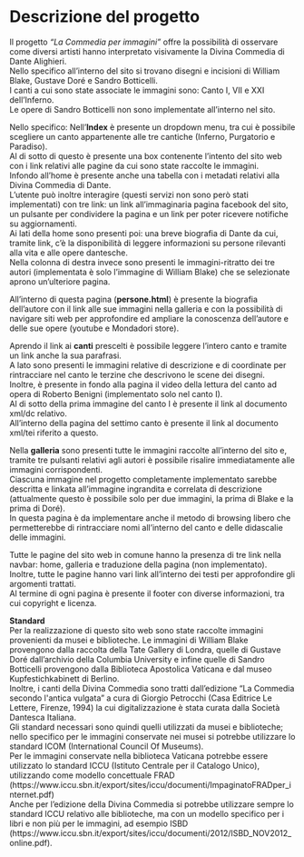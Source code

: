 <h1>Descrizione del progetto</h1>

<p>Il progetto <em>“La Commedia per immagini”</em> offre la possibilità di osservare come diversi artisti hanno interpretato visivamente la Divina Commedia di Dante Alighieri.
<br>Nello specifico all’interno del sito si trovano disegni e incisioni di William Blake, Gustave Doré e Sandro Botticelli.
<br>I canti a cui sono state associate le immagini sono: Canto I, VII e XXI dell’Inferno.
<br>Le opere di Sandro Botticelli non sono implementate all’interno nel sito.</p>
<p>Nello specifico:
  Nell’<strong>Index</strong> è presente un dropdown menu, tra cui è possibile scegliere un canto appartenente alle tre cantiche (Inferno, Purgatorio e Paradiso).
<br>Al di sotto di questo è presente una box contenente l’intento del sito web con i link relativi alle pagine da cui sono state raccolte le immagini.
<br>Infondo all’home è presente anche una tabella con i metadati relativi alla Divina Commedia di Dante.
<br>L’utente può inoltre interagire (questi servizi non sono però stati implementati) con tre link: un link all’immaginaria pagina facebook del sito, un pulsante per condividere la pagina e un link per poter ricevere notifiche su aggiornamenti.
<br>Ai lati della home sono presenti poi: una breve biografia di Dante da cui, tramite link, c’è la disponibilità di leggere informazioni su persone rilevanti alla vita e alle opere dantesche.
<br>Nella colonna di destra invece sono presenti le immagini-ritratto dei tre autori (implementata è solo l’immagine di William Blake) che se selezionate aprono un’ulteriore pagina.</p>
<p>All’interno di questa pagina (<strong>persone.html</strong>) è presente la biografia dell’autore con il link alle sue immagini nella galleria e con la possibilità di navigare siti web per approfondire ed ampliare la conoscenza dell’autore e delle sue opere (youtube e Mondadori store).</p>
<p>Aprendo il link ai <strong>canti</strong> prescelti è possibile leggere l’intero canto e tramite un link anche la sua parafrasi.
<br>A lato sono presenti le immagini relative di descrizione e di coordinate per rintracciare nel canto le terzine che descrivono le scene dei disegni.
<br>Inoltre, è presente in fondo alla pagina il video della lettura del canto ad opera di Roberto Benigni (implementato solo nel canto I).
<br>Al di sotto della prima immagine del canto I è presente il link al documento xml/dc relativo.
<br>All’interno della pagina del settimo canto è presente il link al documento xml/tei riferito a questo.</p>
<p>Nella <strong>galleria</strong> sono presenti tutte le immagini raccolte all’interno del sito e, tramite tre pulsanti relativi agli autori è possibile risalire immediatamente alle immagini corrispondenti.
<br>Ciascuna immagine nel progetto completamente implementato sarebbe descritta e linkata all’immagine ingrandita e correlata di descrizione (attualmente questo è possibile solo per due immagini, la prima di Blake e la prima di Doré).
<br>In questa pagina è da implementare anche il metodo di browsing libero che permetterebbe di rintracciare nomi all’interno del canto e delle didascalie delle immagini.</p>
<p>Tutte le pagine del sito web in comune hanno la presenza di tre link nella navbar: home, galleria e traduzione della pagina (non implementato). 
<br>Inoltre, tutte le pagine hanno vari link all’interno dei testi per approfondire gli argomenti trattati.
<br>Al termine di ogni pagina è presente il footer con diverse informazioni, tra cui copyright e licenza.</p>
<p><strong>Standard</strong>
<br>Per la realizzazione di questo sito web sono state raccolte immagini provenienti da musei e biblioteche.
Le immagini di William Blake provengono dalla raccolta della Tate Gallery di Londra, quelle di Gustave Doré dall’archivio della Columbia University e infine quelle di Sandro Botticelli provengono dalla Biblioteca Apostolica Vaticana e dal museo Kupfestichkabinett di Berlino.
<br>Inoltre, i canti della Divina Commedia sono tratti dall’edizione “La Commedia secondo l'antica vulgata”
a cura di Giorgio Petrocchi (Casa Editrice Le Lettere, Firenze, 1994) la cui digitalizzazione è stata curata dalla Società Dantesca Italiana.
<br>Gli standard necessari sono quindi quelli utilizzati da musei e biblioteche; nello specifico per le immagini conservate nei musei si potrebbe utilizzare lo standard ICOM (International Council Of Museums). 
<br>Per le immagini conservate nella biblioteca Vaticana potrebbe essere utilizzato lo standard ICCU (Istituto Centrale per il Catalogo Unico), utilizzando come modello concettuale FRAD (https://www.iccu.sbn.it/export/sites/iccu/documenti/ImpaginatoFRADper_internet.pdf)
<br>Anche per l’edizione della Divina Commedia si potrebbe utilizzare sempre lo standard ICCU relativo alle biblioteche, ma con un modello specifico per i libri e non più per le immagini, ad esempio ISBD (https://www.iccu.sbn.it/export/sites/iccu/documenti/2012/ISBD_NOV2012_online.pdf).</p>





